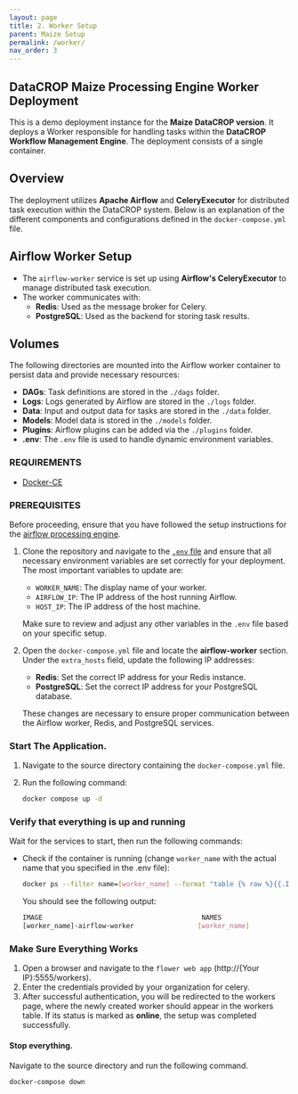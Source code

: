 ```yaml
---
layout: page
title: 2. Worker Setup
parent: Maize Setup
permalink: /worker/
nav_order: 3
---
```


## DataCROP Maize Processing Engine Worker Deployment

This is a demo deployment instance for the **Maize DataCROP version**. It deploys a Worker responsible for handling tasks within the **DataCROP Workflow Management Engine**. The deployment consists of a single container.

## Overview

The deployment utilizes **Apache Airflow** and **CeleryExecutor** for distributed task execution within the DataCROP system. Below is an explanation of the different components and configurations defined in the `docker-compose.yml` file.

## Airflow Worker Setup

- The `airflow-worker` service is set up using **Airflow's CeleryExecutor** to manage distributed task execution.
- The worker communicates with:
  - **Redis**: Used as the message broker for Celery.
  - **PostgreSQL**: Used as the backend for storing task results.

## Volumes

The following directories are mounted into the Airflow worker container to persist data and provide necessary resources:

- **DAGs**: Task definitions are stored in the `./dags` folder.
- **Logs**: Logs generated by Airflow are stored in the `./logs` folder.
- **Data**: Input and output data for tasks are stored in the `./data` folder.
- **Models**: Model data is stored in the `./models` folder.
- **Plugins**: Airflow plugins can be added via the `./plugins` folder.
- **.env**: The `.env` file is used to handle dynamic environment variables.


### REQUIREMENTS

- [Docker-CE](https://www.docker.com/)


### PREREQUISITES

Before proceeding, ensure that you have followed the setup instructions for the [airflow processing engine](https://github.com/datacrop/maze-processing-engine-airflow).

1. Clone the repository and navigate to the [`.env` file](.env) and ensure that all necessary environment variables are set correctly for your deployment. The most important variables to update are:
   - `WORKER_NAME`: The display name of your worker.
   - `AIRFLOW_IP`: The IP address of the host running Airflow.
   - `HOST_IP`: The IP address of the host machine.

   Make sure to review and adjust any other variables in the `.env` file based on your specific setup.

2. Open the `docker-compose.yml` file and locate the **airflow-worker** section. Under the `extra_hosts` field, update the following IP addresses:
   - **Redis**: Set the correct IP address for your Redis instance.
   - **PostgreSQL**: Set the correct IP address for your PostgreSQL database.

   These changes are necessary to ensure proper communication between the Airflow worker, Redis, and PostgreSQL services.


### Start The Application.

1. Navigate to the source directory containing the `docker-compose.yml` file.
2. Run the following command:

    ```bash
    docker compose up -d
    ```


### Verify that everything is up and running

Wait for the services to start, then run the following commands:

- Check if the container is running (change `worker_name` with the actual name that you specified in the .env file):

    ```bash
    docker ps --filter name=[worker_name] --format "table {% raw %}{{.Image}}{% endraw %}\t{% raw %}{{.Names}}{% endraw %}"
    ```

    You should see the following output:

    ```bash
    IMAGE                                        NAMES
    [worker_name]-airflow-worker                [worker_name]
    ```


### Make Sure Everything Works

1. Open a browser and navigate to the `flower web app` (http://{Your IP}:5555/workers).
2. Enter the credentials provided by your organization for celery.
3. After successful authentication, you will be redirected to the workers page, where the newly created worker should appear in the workers table. If its status is marked as **online**, the setup was completed successfully.


#### Stop everything.

Navigate to the source directory and run the following command.

    docker-compose down